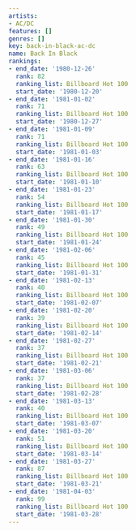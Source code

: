 ```yaml
---
artists:
- AC/DC
features: []
genres: []
key: back-in-black-ac-dc
name: Back In Black
rankings:
- end_date: '1980-12-26'
  rank: 82
  ranking_list: Billboard Hot 100
  start_date: '1980-12-20'
- end_date: '1981-01-02'
  rank: 71
  ranking_list: Billboard Hot 100
  start_date: '1980-12-27'
- end_date: '1981-01-09'
  rank: 71
  ranking_list: Billboard Hot 100
  start_date: '1981-01-03'
- end_date: '1981-01-16'
  rank: 63
  ranking_list: Billboard Hot 100
  start_date: '1981-01-10'
- end_date: '1981-01-23'
  rank: 54
  ranking_list: Billboard Hot 100
  start_date: '1981-01-17'
- end_date: '1981-01-30'
  rank: 49
  ranking_list: Billboard Hot 100
  start_date: '1981-01-24'
- end_date: '1981-02-06'
  rank: 45
  ranking_list: Billboard Hot 100
  start_date: '1981-01-31'
- end_date: '1981-02-13'
  rank: 40
  ranking_list: Billboard Hot 100
  start_date: '1981-02-07'
- end_date: '1981-02-20'
  rank: 39
  ranking_list: Billboard Hot 100
  start_date: '1981-02-14'
- end_date: '1981-02-27'
  rank: 37
  ranking_list: Billboard Hot 100
  start_date: '1981-02-21'
- end_date: '1981-03-06'
  rank: 37
  ranking_list: Billboard Hot 100
  start_date: '1981-02-28'
- end_date: '1981-03-13'
  rank: 40
  ranking_list: Billboard Hot 100
  start_date: '1981-03-07'
- end_date: '1981-03-20'
  rank: 51
  ranking_list: Billboard Hot 100
  start_date: '1981-03-14'
- end_date: '1981-03-27'
  rank: 87
  ranking_list: Billboard Hot 100
  start_date: '1981-03-21'
- end_date: '1981-04-03'
  rank: 99
  ranking_list: Billboard Hot 100
  start_date: '1981-03-28'
---
```


